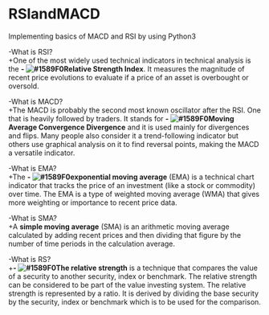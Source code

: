 # RSIandMACD
Implementing basics of MACD and RSI by using Python3

-What is RSI?\
+One of the most widely used technical indicators in technical analysis is the **- ![#1589F0](https://via.placeholder.com/15/1589F0/000000?text=+)Relative Strength Index**. It measures the magnitude of recent price evolutions to evaluate if a price of an asset is overbought or oversold.


-What is MACD?\
+The MACD is probably the second most known oscillator after the RSI. One that is heavily followed by traders. It stands for **- ![#1589F0](https://via.placeholder.com/15/1589F0/000000?text=+)Moving Average Convergence Divergence** and it is used mainly for divergences and flips. Many people also consider it a trend-following indicator but others use graphical analysis on it to find reversal points, making the MACD a versatile indicator.

-What is EMA?\
+The **- ![#1589F0](https://via.placeholder.com/15/1589F0/000000?text=+)exponential moving average** (EMA) is a technical chart indicator that tracks the price of an investment (like a stock or commodity) over time. The EMA is a type of weighted moving average (WMA) that gives more weighting or importance to recent price data.

-What is SMA?\
+A **simple moving average** (SMA) is an arithmetic moving average calculated by adding recent prices and then dividing that figure by the number of time periods in the calculation average.

-What is RS?\
+**- ![#1589F0](https://via.placeholder.com/15/1589F0/000000?text=+)The relative strength** is a technique that compares the value of a security to another security, index or benchmark. The relative strength can be considered to be part of the value investing system. The relative strength is represented by a ratio. It is derived by dividing the base security by the security, index or benchmark which is to be used for the comparison.

